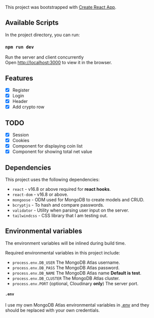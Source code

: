 This project was bootstrapped with [Create React App](https://github.com/facebook/create-react-app).

## Available Scripts

In the project directory, you can run:

### `npm run dev`

Run the server and client concurrently<br />
Open [http://localhost:3000](http://localhost:3000) to view it in the browser.

## Features

- [x] Register
- [x] Login
- [x] Header
- [x] Add crypto row

## TODO

- [x] Session
- [x] Cookies
- [x] Component for displaying coin list
- [x] Component for showing total net value

## Dependencies

This project uses the following dependencies:

- `react` - v16.8 or above required for **react hooks**.
- `react-dom` - v16.8 or above.
- `mongoose` - ODM used for MongoDB to create models and CRUD.
- `bcryptjs` - To hash and compare passwords.
- `validator` - Utility when parsing user input on the server.
- `tailwindcss` - CSS library that I am testing out.

## Environmental variables

The environment variables will be inlined during build time.

Required environmental variables in this project include:

- `process.env.DB_USER` The MongoDB Atlas username.
- `process.env.DB_PASS` The MongoDB Atlas password.
- `process.env.DB_NAME` The MongoDB Atlas name **Default is test**.
- `process.env.DB_CLUSTER` The MongoDB Atlas cluster.
- `process.env.PORT` (optional, Cloudinary **only**) The server port.

#### `.env`

I use my own MongoDB Atlas environmental variables in [.env](.env) and they should be replaced with your own credentials.

